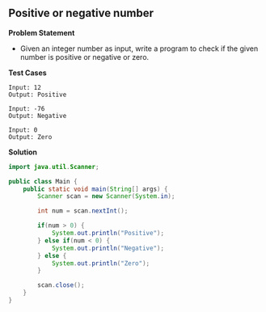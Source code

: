 ## Positive or negative number

**Problem Statement**

- Given an integer number as input, write a program to check if the given number is positive or negative or zero.

**Test Cases**

```
Input: 12
Output: Positive

Input: -76
Output: Negative

Input: 0
Output: Zero
```

**Solution**

```java
import java.util.Scanner;

public class Main {
	public static void main(String[] args) {
		Scanner scan = new Scanner(System.in);

		int num = scan.nextInt();

		if(num > 0) {
			System.out.println("Positive");
		} else if(num < 0) {
			System.out.println("Negative");
		} else {
			System.out.println("Zero");
		}

		scan.close();
	}
}
```
